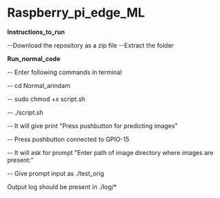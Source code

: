 # Raspberry_pi_edge_ML

__Instructions_to_run__

--Download the repository as a zip file 
--Extract the folder

__Run_normal_code__

-- Enter following commands in terminal

-- cd Normal_arindam

-- sudo chmod +x script.sh

-- ./script.sh

-- It will give print "Press pushbutton for predicting images"

-- Press pushbutton connected to GPIO-15

-- It will ask for prompt "Enter path of image directory where images are present:"

-- Give prompt input as ./test_orig

Output log should be present in ./log/*